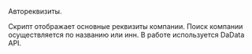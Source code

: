 Автореквизиты.

Скрипт отображает основные реквизиты компании. Поиск компании осуществляется по названию или инн. В работе используется DaData API.
